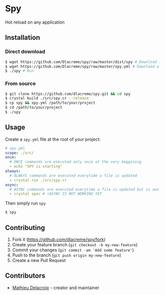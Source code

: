 # Spy

Hot reload on any application

## Installation

### Direct download
```sh
$ wget https://github.com/Dlacreme/spy/raw/master/dist/spy # Download the binary
$ wget https://github.com/Dlacreme/spy/raw/master/spy.yml # Download a default config file (spy.yml). See `usage` for more information
$ ./spy # Run
```

### From source
```sh
$ git clone https://github.com/dlacreme/spy.git && cd spy
$ crystal build ./src/spy.cr --release
$ cp spy && spy.yml /path/to/your/project
$ cd /path/to/your/project
$ ./spy
```

## Usage

Create a `spy.yml` file at the root of your project:

```yml
# spy.yml
scope: ./src/
once:
  # ONCE commands are executed only once at the very beggining
  - echo "SPY is starting"
always:
  # ALWAYS commands are executed everytime a file is updated
  - crystal run ./src/spy.cr
async:
  # ASYNC commands are executed everytime a file is updated but is non blocking and simply display the output (useful for tests)
  - crystal spec # !ASYNC IS NOT WORKING YET
```
Then simply run `spy`
```sh
$ spy
```

## Contributing

1. Fork it (<https://github.com/dlacreme/spy/fork>)
2. Create your feature branch (`git checkout -b my-new-feature`)
3. Commit your changes (`git commit -am 'Add some feature'`)
4. Push to the branch (`git push origin my-new-feature`)
5. Create a new Pull Request

## Contributors

- [Mathieu Delacroix](https://github.com/dlacreme) - creator and maintainer
